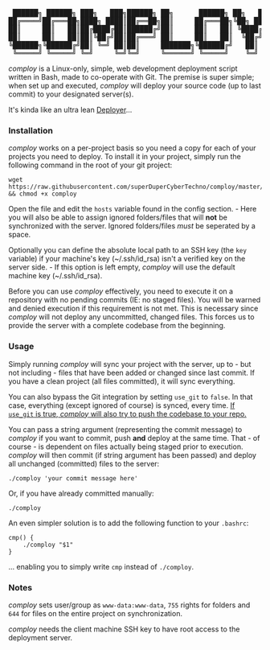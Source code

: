 <pre>
 ██████╗ ██████╗ ███╗   ███╗██████╗ ██╗      ██████╗ ██╗   ██╗
██╔════╝██╔═══██╗████╗ ████║██╔══██╗██║     ██╔═══██╗╚██╗ ██╔╝
██║     ██║   ██║██╔████╔██║██████╔╝██║     ██║   ██║ ╚████╔╝
██║     ██║   ██║██║╚██╔╝██║██╔═══╝ ██║     ██║   ██║  ╚██╔╝
╚██████╗╚██████╔╝██║ ╚═╝ ██║██║     ███████╗╚██████╔╝   ██║
 ╚═════╝ ╚═════╝ ╚═╝     ╚═╝╚═╝     ╚══════╝ ╚═════╝    ╚═╝
</pre>
_comploy_ is a Linux-only, simple, web development deployment script written in Bash, made to co-operate with Git. The premise is super simple; when set up and executed, _comploy_ will deploy your source code (up to last commit) to your designated server(s). 

It's kinda like an ultra lean [Deployer](https://deployer.org/)...

### Installation
_comploy_ works on a per-project basis so you need a copy for each of your projects you need to deploy.
To install it in your project, simply run the following command in the root of your git project:

```
wget https://raw.githubusercontent.com/superDuperCyberTechno/comploy/master/comploy && chmod +x comploy
```

Open the file and edit the `hosts` variable found in the config section. - Here you will also be able to assign ignored folders/files that will **not** be synchronized with the server. Ignored folders/files *must* be seperated by a space.

Optionally you can define the absolute local path to an SSH key (the `key` variable) if your machine's key (\~/.ssh/id_rsa) isn't a verified key on the server side. - If this option is left empty, _comploy_ will use the default machine key (\~/.ssh/id_rsa).

Before you can use _comploy_ effectively, you need to execute it on a repository with no pending commits (IE: no staged files). You will be warned and denied execution if this requirement is not met. This is necessary since _comploy_ will not deploy any uncommitted, changed files. This forces us to provide the server with a complete codebase from the beginning.


### Usage
Simply running _comploy_ will sync your project with the server, up to - but not including - files that have been added or changed since last commit. If you have a clean project (all files committed), it will sync everything.

You can also bypass the Git integration by setting `use_git` to `false`. In that case, everything (except ignored of course) is synced, every time. [If `use_git` is true, _comploy_ will also try to push the codebase to your repo.](https://github.com/superDuperCyberTechno/comploy/blob/master/comploy#L90)

You can pass a string argument (representing the commit message) to _comploy_ if you want to commit, push __and__ deploy at the same time. That - of course - is dependent on files actually being staged prior to execution. _comploy_ will then commit (if string argument has been passed) and deploy all unchanged (committed) files to the server:

```
./comploy 'your commit message here'
```

Or, if you have already committed manually:

```
./comploy
```

An even simpler solution is to add the following function to your `.bashrc`:

```
cmp() {
    ./comploy "$1"
}
```

... enabling you to simply write `cmp` instead of `./comploy`.

### Notes
_comploy_ sets user/group as `www-data:www-data`, `755` rights for folders and  `644` for files on the entire project on synchronization.

_comploy_ needs the client machine SSH key to have root access to the deployment server.
